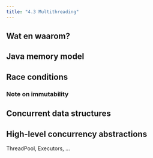 ```yaml
---
title: "4.3 Multithreading"
---
```


## Wat en waarom?

## Java memory model

## Race conditions

### Note on immutability

## Concurrent data structures

## High-level concurrency abstractions

ThreadPool, Executors, ...
